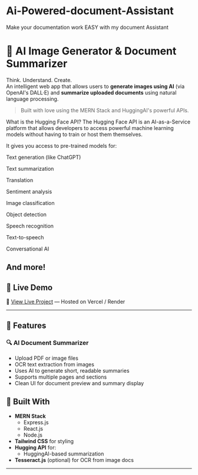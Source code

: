 # Ai-Powered-document-Assistant
Make your documentation work EASY with my document Assistant
# 🤖 AI Image Generator & Document Summarizer

Think. Understand. Create.  
An intelligent web app that allows users to **generate images using AI** (via OpenAI's DALL·E) and **summarize uploaded documents** using natural language processing.

> Built with love using the MERN Stack and HuggingAI's powerful APIs.

 What is the Hugging Face API?
The Hugging Face API is an AI-as-a-Service platform that allows developers to access powerful machine learning models without having to train or host them themselves.

It gives you access to pre-trained models for:

Text generation (like ChatGPT)

Text summarization

Translation

Sentiment analysis

Image classification

Object detection

Speech recognition

Text-to-speech

Conversational AI

And more!
---


## 🔗 Live Demo

🚀 [View Live Project](ai-powered-document-assistant-git-main-ayush-gaur-s-projects.vercel.app) — Hosted on  Vercel / Render

---

## 📌 Features

### 🔍 AI Document Summarizer
- Upload PDF or image files
- OCR text extraction from images
- Uses AI to generate short, readable summaries
- Supports multiple pages and sections
- Clean UI for document preview and summary display



## 🧠 Built With

- **MERN Stack**
  - Express.js
  - React.js
  - Node.js
- **Tailwind CSS** for styling
- **Hugging API** for:
  - HuggingAI-based summarization
- **Tesseract.js** (optional) for OCR from image docs

---


